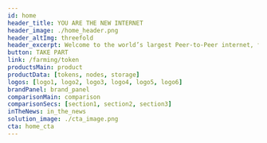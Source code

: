 ```yaml
---
id: home
header_title: YOU ARE THE NEW INTERNET
header_image: ./home_header.png
header_altImg: threefold
header_excerpt: Welcome to the world’s largest Peer-to-Peer internet, formed by people who want to make a difference, by people who care, by people just like you.
button: TAKE PART
link: /farming/token
productsMain: product
productData: [tokens, nodes, storage]
logos: [logo1, logo2, logo3, logo4, logo5, logo6]
brandPanel: brand_panel
comparisonMain: comparison
comparisonSecs: [section1, section2, section3]
inTheNews: in_the_news
solution_image: ./cta_image.png
cta: home_cta
---
```



<!-- header: home_header
solution_image: ./home_header.png -->